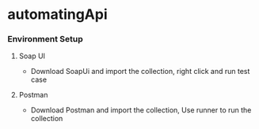 # automatingApi

### Environment Setup


1. Soap UI
    * Download SoapUi and import the collection, right click and run test case

1. Postman
    * Download Postman and import the collection, Use runner to run the collection 
